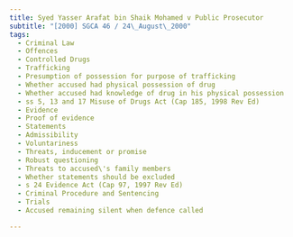 ```yaml
---
title: Syed Yasser Arafat bin Shaik Mohamed v Public Prosecutor 
subtitle: "[2000] SGCA 46 / 24\_August\_2000"
tags:
  - Criminal Law
  - Offences
  - Controlled Drugs
  - Trafficking
  - Presumption of possession for purpose of trafficking
  - Whether accused had physical possession of drug
  - Whether accused had knowledge of drug in his physical possession
  - ss 5, 13 and 17 Misuse of Drugs Act (Cap 185, 1998 Rev Ed)
  - Evidence
  - Proof of evidence
  - Statements
  - Admissibility
  - Voluntariness
  - Threats, inducement or promise
  - Robust questioning
  - Threats to accused\'s family members
  - Whether statements should be excluded
  - s 24 Evidence Act (Cap 97, 1997 Rev Ed)
  - Criminal Procedure and Sentencing
  - Trials
  - Accused remaining silent when defence called

---
```


